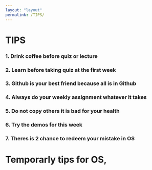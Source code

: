```yaml
---
layout: "layout"
permalink: /TIPS/
---
```


# TIPS

### 1. Drink coffee before quiz or lecture

### 2. Learn before taking quiz at the first week

### 3. Github is your best friend because all is in Github

### 4. Always do your weekly assignment whatever it takes

### 5. Do not copy others it is bad for your health

### 6. Try the demos for this week

### 7. Theres is 2 chance to redeem your mistake in OS

# Temporarly tips for OS,
